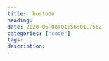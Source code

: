 ```yaml
---
title:  hostodo
heading:
date: 2020-06-08T01:56:01.756Z
categories: ["code"]
tags: 
description: 
---
```


